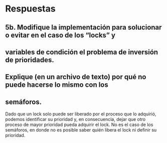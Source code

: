 # Respuestas

## 5b. Modifique la implementación para solucionar o evitar en el caso de los “locks” y
## variables de condición el problema de inversión de prioridades.
## Explique (en un archivo de texto) por qué no puede hacerse lo mismo con los
## semáforos.

Dado que un lock solo puede ser liberado por el proceso que lo adquirió, podemos identificar su 
prioridad y, en consecuencia, dejar que otro proceso de mayor prioridad pueda adquirir el lock. No 
es el caso de los semáforos, en donde no es posible saber quién libera el lock ni definir su 
prioridad.